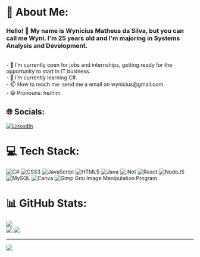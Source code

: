# 💫 About Me:
### Hello! 👋 My name is Wynícius Matheus da Silva, but you can call me Wyni. I'm 25 years old and I'm majoring in Systems Analysis and Development.
<br>
- 🔭 I’m currently open for jobs and internships, getting ready for the opportunity to start in IT business.<br>- 🌱 I’m currently learning C#.<br>- 📫 How to reach me: send me a email on wynicius@gmail.com.<br>- 😄 Pronouns: he/him.


## 🌐 Socials:
[![LinkedIn](https://img.shields.io/badge/LinkedIn-%230077B5.svg?logo=linkedin&logoColor=white)](https://linkedin.com/in/wynicius) 

# 💻 Tech Stack:
![C#](https://img.shields.io/badge/c%23-%23239120.svg?style=for-the-badge&logo=c-sharp&logoColor=white) ![CSS3](https://img.shields.io/badge/css3-%231572B6.svg?style=for-the-badge&logo=css3&logoColor=white) ![JavaScript](https://img.shields.io/badge/javascript-%23323330.svg?style=for-the-badge&logo=javascript&logoColor=%23F7DF1E) ![HTML5](https://img.shields.io/badge/html5-%23E34F26.svg?style=for-the-badge&logo=html5&logoColor=white) ![Java](https://img.shields.io/badge/java-%23ED8B00.svg?style=for-the-badge&logo=java&logoColor=white) ![.Net](https://img.shields.io/badge/.NET-5C2D91?style=for-the-badge&logo=.net&logoColor=white) ![React](https://img.shields.io/badge/react-%2320232a.svg?style=for-the-badge&logo=react&logoColor=%2361DAFB) ![NodeJS](https://img.shields.io/badge/node.js-6DA55F?style=for-the-badge&logo=node.js&logoColor=white) ![MySQL](https://img.shields.io/badge/mysql-%2300f.svg?style=for-the-badge&logo=mysql&logoColor=white) ![Canva](https://img.shields.io/badge/Canva-%2300C4CC.svg?style=for-the-badge&logo=Canva&logoColor=white) ![Gimp Gnu Image Manipulation Program](https://img.shields.io/badge/Gimp-657D8B?style=for-the-badge&logo=gimp&logoColor=FFFFFF)
# 📊 GitHub Stats:
![](https://github-readme-stats.vercel.app/api?username=wynicius&theme=chartreuse-dark&hide_border=false&include_all_commits=false&count_private=false)<br/>
![](https://github-readme-stats.vercel.app/api/top-langs/?username=wynicius&theme=chartreuse-dark&hide_border=false&include_all_commits=false&count_private=false&layout=compact)
![](https://github-readme-streak-stats.herokuapp.com/?user=wynicius&theme=chartreuse-dark&hide_border=false)<br/>

---
[![](https://visitcount.itsvg.in/api?id=wynicius&icon=9&color=9)](https://visitcount.itsvg.in)

<!-- Proudly created with GPRM ( https://gprm.itsvg.in ) -->
